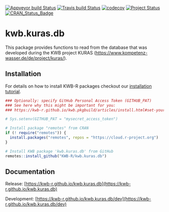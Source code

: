 [![Appveyor build Status](https://ci.appveyor.com/api/projects/status/1uxkvh113y3sjeki?svg=true)](https://ci.appveyor.com/project/KWB-R/kwb-kuras-db/branch/master)
[![Travis build Status](https://travis-ci.org/KWB-R/kwb.kuras.db.svg?branch=master)](https://travis-ci.org/KWB-R/kwb.kuras.db)
[![codecov](https://codecov.io/github/KWB-R/kwb.kuras.db/branch/master/graphs/badge.svg)](https://codecov.io/github/KWB-R/kwb.kuras.db)
[![Project Status](https://img.shields.io/badge/lifecycle-experimental-orange.svg)](https://www.tidyverse.org/lifecycle/#experimental)
[![CRAN_Status_Badge](https://www.r-pkg.org/badges/version/kwb.kuras.db)]()

# kwb.kuras.db

This package provides functions to read from
the database that was developed during the KWB project KURAS
(https://www.kompetenz-wasser.de/de/project/kuras/).

## Installation

For details on how to install KWB-R packages checkout our [installation tutorial](https://kwb-r.github.io/kwb.pkgbuild/articles/install.html).

```r
### Optionally: specify GitHub Personal Access Token (GITHUB_PAT)
### See here why this might be important for you:
### https://kwb-r.github.io/kwb.pkgbuild/articles/install.html#set-your-github_pat

# Sys.setenv(GITHUB_PAT = "mysecret_access_token")

# Install package "remotes" from CRAN
if (! require("remotes")) {
  install.packages("remotes", repos = "https://cloud.r-project.org")
}

# Install KWB package 'kwb.kuras.db' from GitHub
remotes::install_github("KWB-R/kwb.kuras.db")
```

## Documentation

Release: [https://kwb-r.github.io/kwb.kuras.db](https://kwb-r.github.io/kwb.kuras.db)

Development: [https://kwb-r.github.io/kwb.kuras.db/dev](https://kwb-r.github.io/kwb.kuras.db/dev)
